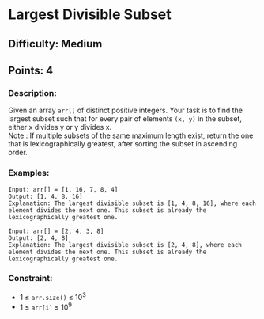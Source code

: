 # Largest Divisible Subset
## Difficulty: Medium
## Points: 4
### Description:
Given an array `arr[]` of distinct positive integers. Your task is to find the largest subset such that for every pair of elements `(x, y)` in the subset, either x divides y or y divides x.  
Note : If multiple subsets of the same maximum length exist, return the one that is lexicographically greatest, after sorting the subset in ascending order.  

### Examples:
```
Input: arr[] = [1, 16, 7, 8, 4]
Output: [1, 4, 8, 16]
Explanation: The largest divisible subset is [1, 4, 8, 16], where each element divides the next one. This subset is already the lexicographically greatest one.
```
```
Input: arr[] = [2, 4, 3, 8]
Output: [2, 4, 8]
Explanation: The largest divisible subset is [2, 4, 8], where each element divides the next one. This subset is already the lexicographically greatest one.
```
### Constraint:
- 1 ≤ `arr.size()` ≤ 10<sup>3</sup>
- 1  ≤ `arr[i]` ≤ 10<sup>9</sup>

